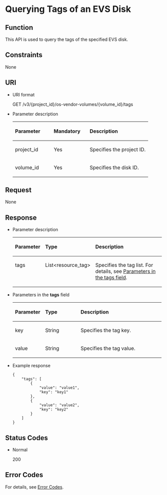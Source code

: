# Querying Tags of an EVS Disk<a name="evs_04_3015"></a>

## Function<a name="section5299350116935"></a>

This API is used to query the tags of the specified EVS disk. 

## Constraints<a name="section4466609116935"></a>

None

## URI<a name="section1378135716935"></a>

-   URI format

    GET /v3/\{project\_id\}/os-vendor-volumes/\{volume\_id\}/tags

-   Parameter description

    <a name="table28484833104128"></a>
    <table><thead align="left"><tr id="row60547305104128"><th class="cellrowborder" valign="top" width="28.57%" id="mcps1.1.4.1.1"><p id="p5384679104128"><a name="p5384679104128"></a><a name="p5384679104128"></a>Parameter</p>
    </th>
    <th class="cellrowborder" valign="top" width="26.529999999999998%" id="mcps1.1.4.1.2"><p id="p33505894104128"><a name="p33505894104128"></a><a name="p33505894104128"></a>Mandatory</p>
    </th>
    <th class="cellrowborder" valign="top" width="44.9%" id="mcps1.1.4.1.3"><p id="p29622926104128"><a name="p29622926104128"></a><a name="p29622926104128"></a>Description</p>
    </th>
    </tr>
    </thead>
    <tbody><tr id="row50646790104128"><td class="cellrowborder" valign="top" width="28.57%" headers="mcps1.1.4.1.1 "><p id="p39499107192824"><a name="p39499107192824"></a><a name="p39499107192824"></a>project_id</p>
    </td>
    <td class="cellrowborder" valign="top" width="26.529999999999998%" headers="mcps1.1.4.1.2 "><p id="p45311124192824"><a name="p45311124192824"></a><a name="p45311124192824"></a>Yes</p>
    </td>
    <td class="cellrowborder" valign="top" width="44.9%" headers="mcps1.1.4.1.3 "><p id="p46322466192824"><a name="p46322466192824"></a><a name="p46322466192824"></a>Specifies the project ID.</p>
    </td>
    </tr>
    <tr id="row40869685152038"><td class="cellrowborder" valign="top" width="28.57%" headers="mcps1.1.4.1.1 "><p id="p13319579192824"><a name="p13319579192824"></a><a name="p13319579192824"></a>volume_id</p>
    </td>
    <td class="cellrowborder" valign="top" width="26.529999999999998%" headers="mcps1.1.4.1.2 "><p id="p5144078192824"><a name="p5144078192824"></a><a name="p5144078192824"></a>Yes</p>
    </td>
    <td class="cellrowborder" valign="top" width="44.9%" headers="mcps1.1.4.1.3 "><p id="p14017211192824"><a name="p14017211192824"></a><a name="p14017211192824"></a>Specifies the disk ID.</p>
    </td>
    </tr>
    </tbody>
    </table>


## Request<a name="section565234819217"></a>

None

## Response<a name="section3215934016935"></a>

-   Parameter description

    <a name="evs_04_2031_table716338716935"></a>
    <table><thead align="left"><tr id="evs_04_2031_row2937460716935"><th class="cellrowborder" valign="top" width="20%" id="mcps1.1.4.1.1"><p id="evs_04_2031_p3053299616935"><a name="evs_04_2031_p3053299616935"></a><a name="evs_04_2031_p3053299616935"></a>Parameter</p>
    </th>
    <th class="cellrowborder" valign="top" width="23.53%" id="mcps1.1.4.1.2"><p id="evs_04_2031_p5725363416935"><a name="evs_04_2031_p5725363416935"></a><a name="evs_04_2031_p5725363416935"></a>Type</p>
    </th>
    <th class="cellrowborder" valign="top" width="56.47%" id="mcps1.1.4.1.3"><p id="evs_04_2031_p3278200616935"><a name="evs_04_2031_p3278200616935"></a><a name="evs_04_2031_p3278200616935"></a>Description</p>
    </th>
    </tr>
    </thead>
    <tbody><tr id="evs_04_2031_row63271571172633"><td class="cellrowborder" valign="top" width="20%" headers="mcps1.1.4.1.1 "><p id="evs_04_2031_p4610476519311"><a name="evs_04_2031_p4610476519311"></a><a name="evs_04_2031_p4610476519311"></a>tags</p>
    </td>
    <td class="cellrowborder" valign="top" width="23.53%" headers="mcps1.1.4.1.2 "><p id="evs_04_2031_p4349852319311"><a name="evs_04_2031_p4349852319311"></a><a name="evs_04_2031_p4349852319311"></a>List&lt;resource_tag&gt;</p>
    </td>
    <td class="cellrowborder" valign="top" width="56.47%" headers="mcps1.1.4.1.3 "><p id="evs_04_2031_p5468710519318"><a name="evs_04_2031_p5468710519318"></a><a name="evs_04_2031_p5468710519318"></a>Specifies the tag list. For details, see <a href="#evs_04_2031_li8528152083214">Parameters in the tags field</a>.</p>
    </td>
    </tr>
    </tbody>
    </table>

-   <a name="evs_04_2031_li8528152083214"></a>Parameters in the  **tags**  field

    <a name="evs_04_2031_table205290203323"></a>
    <table><thead align="left"><tr id="evs_04_2031_row13530142033210"><th class="cellrowborder" valign="top" width="20.24%" id="mcps1.1.4.1.1"><p id="evs_04_2031_p19530182011329"><a name="evs_04_2031_p19530182011329"></a><a name="evs_04_2031_p19530182011329"></a>Parameter</p>
    </th>
    <th class="cellrowborder" valign="top" width="23.810000000000002%" id="mcps1.1.4.1.2"><p id="evs_04_2031_p20530120163211"><a name="evs_04_2031_p20530120163211"></a><a name="evs_04_2031_p20530120163211"></a>Type</p>
    </th>
    <th class="cellrowborder" valign="top" width="55.95%" id="mcps1.1.4.1.3"><p id="evs_04_2031_p18533172017325"><a name="evs_04_2031_p18533172017325"></a><a name="evs_04_2031_p18533172017325"></a>Description</p>
    </th>
    </tr>
    </thead>
    <tbody><tr id="evs_04_2031_row253510208321"><td class="cellrowborder" valign="top" width="20.24%" headers="mcps1.1.4.1.1 "><p id="evs_04_2031_p17535320203220"><a name="evs_04_2031_p17535320203220"></a><a name="evs_04_2031_p17535320203220"></a>key</p>
    </td>
    <td class="cellrowborder" valign="top" width="23.810000000000002%" headers="mcps1.1.4.1.2 "><p id="evs_04_2031_p175351020123212"><a name="evs_04_2031_p175351020123212"></a><a name="evs_04_2031_p175351020123212"></a>String</p>
    </td>
    <td class="cellrowborder" valign="top" width="55.95%" headers="mcps1.1.4.1.3 "><p id="evs_04_2031_p118083133491"><a name="evs_04_2031_p118083133491"></a><a name="evs_04_2031_p118083133491"></a>Specifies the tag key.</p>
    </td>
    </tr>
    <tr id="evs_04_2031_row853810204325"><td class="cellrowborder" valign="top" width="20.24%" headers="mcps1.1.4.1.1 "><p id="evs_04_2031_p1053816201325"><a name="evs_04_2031_p1053816201325"></a><a name="evs_04_2031_p1053816201325"></a>value</p>
    </td>
    <td class="cellrowborder" valign="top" width="23.810000000000002%" headers="mcps1.1.4.1.2 "><p id="evs_04_2031_p13538520153211"><a name="evs_04_2031_p13538520153211"></a><a name="evs_04_2031_p13538520153211"></a>String</p>
    </td>
    <td class="cellrowborder" valign="top" width="55.95%" headers="mcps1.1.4.1.3 "><p id="evs_04_2031_p656419560501"><a name="evs_04_2031_p656419560501"></a><a name="evs_04_2031_p656419560501"></a>Specifies the tag value.</p>
    </td>
    </tr>
    </tbody>
    </table>

-   Example response

    ```
    {
        "tags": [
            {
                "value": "value1", 
                "key": "key1"
            }, 
            {
                "value": "value2", 
                "key": "key2"
            }
        ]
    }
    ```


## Status Codes<a name="section6050296116935"></a>

-   Normal

    200


## Error Codes<a name="section431317151242"></a>

For details, see  [Error Codes](error-codes.md).

